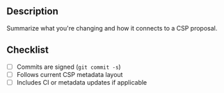 ## Description
Summarize what you're changing and how it connects to a CSP proposal.

## Checklist
- [ ] Commits are signed (`git commit -s`)
- [ ] Follows current CSP metadata layout
- [ ] Includes CI or metadata updates if applicable
